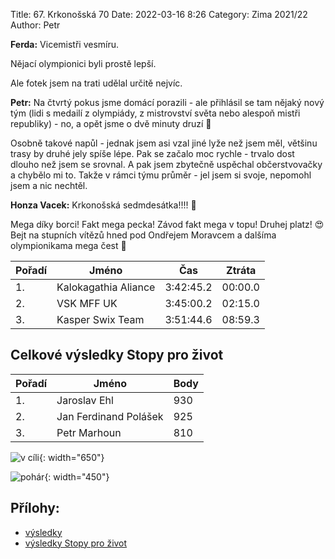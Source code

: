 Title: 67. Krkonošská 70
Date: 2022-03-16 8:26
Category: Zima 2021/22
Author: Petr

**Ferda:** Vicemistři vesmíru.

Nějací olympionici byli prostě lepší.

Ale fotek jsem na trati udělal určitě nejvíc.

**Petr:** Na čtvrtý pokus jsme domácí porazili - ale přihlásil se tam nějaký nový tým (lidi s medailí z olympiády, z mistrovství světa nebo alespoň mistři republiky) - no, a opět jsme o dvě minuty druzí 🤔

Osobně takové napůl - jednak jsem asi vzal jiné lyže než jsem měl, většinu trasy by druhé jely spíše lépe. Pak se začalo moc rychle - trvalo dost dlouho než jsem se srovnal. A pak jsem zbytečně uspěchal občerstvovačky a chybělo mi to. Takže v rámci týmu průměr - jel jsem si svoje, nepomohl jsem a nic nechtěl.

**Honza Vacek:** Krkonošská sedmdesátka!!!! 🥈

Mega díky borci! Fakt mega pecka! Závod fakt mega v topu! Druhej platz! 😍 Bejt na stupních vítězů hned pod Ondřejem Moravcem a dalšíma olympionikama mega čest 🥰

| Pořadí | Jméno                | Čas       | Ztráta  |
|--------|----------------------|-----------|---------|
| 1.     | Kalokagathia Aliance | 3:42:45.2 | 00:00.0 |
| 2.     | VSK MFF UK           | 3:45:00.2 | 02:15.0 |
| 3.     | Kasper Swix Team     | 3:51:44.6 | 08:59.3 |

Celkové výsledky Stopy pro život
--------------------------------

| Pořadí | Jméno                 | Body |
|--------|-----------------------|------|
| 1.     | Jaroslav Ehl          | 930  |
| 2.     | Jan Ferdinand Polášek | 925  |
| 3.     | Petr Marhoun          | 810  |

![v cíli]({static}/static/zima-2021-22/k70-v-cili.jpg){: width="650"}

![pohár]({static}/static/zima-2021-22/k70-pohar.jpg){: width="450"}

Přílohy:
--------

- [výsledky]({static}/static/zima-2021-22/20220312-spz-k70-70km-hlidky.pdf)
- [výsledky Stopy pro život]({static}/static/zima-2021-22/spt2022.pdf)
